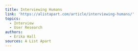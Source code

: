 ```yaml
---
title: Interviewing Humans
link: 'https://alistapart.com/article/interviewing-humans/'
topics:
  - Interview
  - User Research
authors:
  - Erika Hall
sources: A List Apart
---
```


